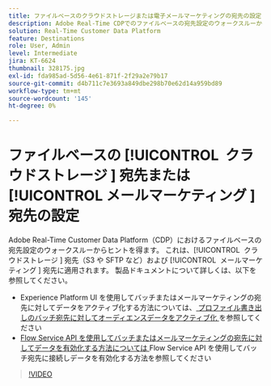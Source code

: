 ```yaml
---
title: ファイルベースのクラウドストレージまたは電子メールマーケティングの宛先の設定
description: Adobe Real-Time CDPでのファイルベースの宛先設定のウォークスルーからヒントを得ます。 これは、クラウドストレージの宛先（S3 や SFTP など）や、メールマーケティングの宛先にも当てはまります。
solution: Real-Time Customer Data Platform
feature: Destinations
role: User, Admin
level: Intermediate
jira: KT-6624
thumbnail: 328175.jpg
exl-id: fda985ad-5d56-4e61-871f-2f29a2e79b17
source-git-commit: d4b711c7e3693a849dbe298b70e62d14a959bd89
workflow-type: tm+mt
source-wordcount: '145'
ht-degree: 0%

---
```


# ファイルベースの [!UICONTROL &#x200B; クラウドストレージ &#x200B;] 宛先または [!UICONTROL &#x200B; メールマーケティング &#x200B;] 宛先の設定

Adobe Real-Time Customer Data Platform（CDP）におけるファイルベースの宛先設定のウォークスルーからヒントを得ます。 これは、[!UICONTROL &#x200B; クラウドストレージ &#x200B;] 宛先（S3 や SFTP など）および [!UICONTROL &#x200B; メールマーケティング &#x200B;] 宛先に適用されます。 製品ドキュメントについて詳しくは、以下を参照してください。

* Experience Platform UI を使用してバッチまたはメールマーケティングの宛先に対してデータをアクティブ化する方法については、[ プロファイル書き出しのバッチ宛先に対してオーディエンスデータをアクティブ化 ](https://experienceleague.adobe.com/docs/experience-platform/destinations/ui/activate/activate-batch-profile-destinations.html?lang=ja) を参照してください
* [Flow Service API を使用してバッチまたはメールマーケティングの宛先に対してデータを有効化する方法については ](https://experienceleague.adobe.com/docs/experience-platform/destinations/api/connect-activate-batch-destinations.html?lang=ja)Flow Service API を使用してバッチ宛先に接続しデータを有効化する方法を参照してください

>[!VIDEO](https://video.tv.adobe.com/v/328175/?learn=on&enablevpops)
